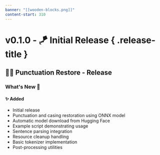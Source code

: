 ```yaml
---
banner: "[[wooden-blocks.png]]"
content-start: 310
---
```


# v0.1.0 - 🪁 Initial Release { .release-title }
  ## 🧑‍🏭 Punctuation Restore - Release 

### What's New 🎉
#### ✨ Added

- Initial release
- Punctuation and casing restoration using ONNX model
- Automatic model download from Hugging Face
- Example script demonstrating usage
- Sentence parsing integration
- Resource cleanup handling
- Basic tokenizer implementation
- Post-processing utilities
